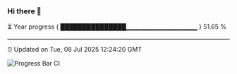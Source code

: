 ### Hi there 👋

⏳ Year progress { ███████████████▁▁▁▁▁▁▁▁▁▁▁▁▁▁▁ } 51.65 %

---

⏰ Updated on Tue, 08 Jul 2025 12:24:20 GMT

![Progress Bar CI](https://github.com/Shyam-Makwana/GitHub-Actions-Demo/workflows/Progress%20Bar%20CI/badge.svg)
